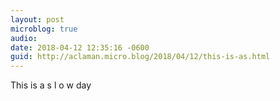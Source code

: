 ```yaml
---
layout: post
microblog: true
audio: 
date: 2018-04-12 12:35:16 -0600
guid: http://aclaman.micro.blog/2018/04/12/this-is-as.html
---
```

This is a
s
 l
  o
   w
day
